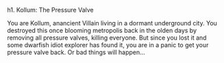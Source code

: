 h1. Kollum: The Pressure Valve

You are Kollum, anancient Villain living in a dormant underground city.
You destroyed this once blooming metropolis back in the olden days by removing
all pressure valves, killing everyone. But since you lost it and
some dwarfish idiot explorer has found it, you are in a panic to get your pressure valve back.
Or bad things will happen…


